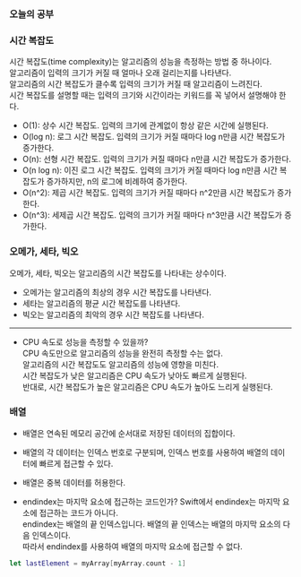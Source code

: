 ### 오늘의 공부

### 시간 복잡도
시간 복잡도(time complexity)는 알고리즘의 성능을 측정하는 방법 중 하나이다.<br>
알고리즘이 입력의 크기가 커질 때 얼마나 오래 걸리는지를 나타낸다.<br>
알고리즘의 시간 복잡도가 클수록 입력의 크기가 커질 때 알고리즘이 느려진다.<br>
시간 복잡도를 설명할 때는 입력의 크기와 시간이라는 키워드를 꼭 넣어서 설명해야 한다.<br>

- O(1): 상수 시간 복잡도. 입력의 크기에 관계없이 항상 같은 시간에 실행된다.
- O(log n): 로그 시간 복잡도. 입력의 크기가 커질 때마다 log n만큼 시간 복잡도가 증가한다.
- O(n): 선형 시간 복잡도. 입력의 크기가 커질 때마다 n만큼 시간 복잡도가 증가한다.
- O(n log n): 이진 로그 시간 복잡도. 입력의 크기가 커질 때마다 log n만큼 시간 복잡도가 증가하지만, n의 로그에 비례하여 증가한다.
- O(n^2): 제곱 시간 복잡도. 입력의 크기가 커질 때마다 n^2만큼 시간 복잡도가 증가한다.
- O(n^3): 세제곱 시간 복잡도. 입력의 크기가 커질 때마다 n^3만큼 시간 복잡도가 증가한다.

### 오메가, 세타, 빅오
오메가, 세타, 빅오는 알고리즘의 시간 복잡도를 나타내는 상수이다.<br>
- 오메가는 알고리즘의 최상의 경우 시간 복잡도를 나타낸다.
- 세타는 알고리즘의 평균 시간 복잡도를 나타낸다.
- 빅오는 알고리즘의 최악의 경우 시간 복잡도를 나타낸다.
---
- CPU 속도로 성능을 측정할 수 있을까?<br>
CPU 속도만으로 알고리즘의 성능을 완전히 측정할 수는 없다.<br>
알고리즘의 시간 복잡도도 알고리즘의 성능에 영향을 미친다.<br>
시간 복잡도가 낮은 알고리즘은 CPU 속도가 낮아도 빠르게 실행된다.<br>
반대로, 시간 복잡도가 높은 알고리즘은 CPU 속도가 높아도 느리게 실행된다.<br>

### 배열
- 배열은 연속된 메모리 공간에 순서대로 저장된 데이터의 집합이다.
- 배열의 각 데이터는 인덱스 번호로 구분되며, 인덱스 번호를 사용하여 배열의 데이터에 빠르게 접근할 수 있다.
- 배열은 중복 데이터를 허용한다.

- endindex는 마지막 요소에 접근하는 코드인가?
Swift에서 endindex는 마지막 요소에 접근하는 코드가 아니다.<br>
endindex는 배열의 끝 인덱스입니다. 배열의 끝 인덱스는 배열의 마지막 요소의 다음 인덱스이다.<br>
따라서 endindex를 사용하여 배열의 마지막 요소에 접근할 수 없다.<br>
```swift
let lastElement = myArray[myArray.count - 1]
```
